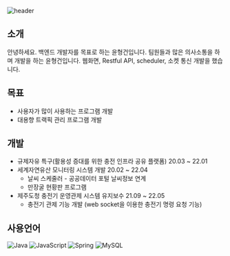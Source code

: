 

![header](https://capsule-render.vercel.app/api?type=waving&color=auto&height=300&section=header&text=welcome&desc=Yoon-HG%20GitHub%20Profile&descAlign=70&DescAlignY=100)

## 소개
안녕하세요. 백엔드 개발자를 목표로 하는 윤형건입니다.
팀원들과 많은 의사소통을 하며 개발을 하는 윤형건입니다.
웹화면, Restful API, scheduler, 소켓 통신 개발을 했습니다.

## 목표
- 사용자가 많이 사용하는 프로그램 개발 
- 대용향 트랙픽 관리 프로그램 개발 

## 개발
- 규제자유 특구(활용성 증대를 위한 충전 인프라 공유 플랫폼) 20.03 ~ 22.01
- 세계자연유산 모니터링 시스템 개발 20.02 ~ 22.04
  - 날씨 스케줄러 - 공공데이터 포털 날씨정보 연계
  - 만장굴 현황판 프로그램
- 제주도청 충전기 운영관제 시스템 유지보수 21.09 ~ 22.05
  - 충전기 관제 기능 개발 (web socket을 이용한 충전기 명령 요청 기능) 

## 사용언어
![Java](https://img.shields.io/badge/java-%23ED8B00.svg?style=for-the-badge&logo=java&logoColor=white)
<img alt="JavaScript" src ="https://img.shields.io/badge/JavaScript-F7DF1E.svg?&style=for-the-badge&logo=JavaScript&logoColor=white"/>
<img alt="Spring" src ="https://img.shields.io/badge/Spring-6DB33F.svg?&style=for-the-badge&logo=Spring&logoColor=white"/>
<img alt="MySQL" src ="https://img.shields.io/badge/MySQL-4479A1.svg?&style=for-the-badge&logo=MySQL&logoColor=white"/>


<!--
**yoon-hg/yoon-hg** is a ✨ _special_ ✨ repository because its `README.md` (this file) appears on your GitHub profile.

Here are some ideas to get you started:

- 🔭 I’m currently working on ...
- 🌱 I’m currently learning ...
- 👯 I’m looking to collaborate on ...
- 🤔 I’m looking for help with ...
- 💬 Ask me about ...
- 📫 How to reach me: ...
- 😄 Pronouns: ...
- ⚡ Fun fact: ...
-->
